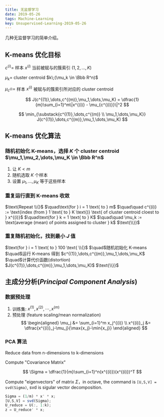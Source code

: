 ```yaml
---
title: 无监督学习
date: 2019-05-26
tags: Machine-Learning
key: Unsupervised-Learning-2019-05-26
---
```


几种无监督学习的简单介绍。

<!--more-->

## K-means 优化目标

$c^{(i)} =$ 样本 $x^{(i)}$ 当前被赋与的簇索引 $(1,2,\dots,K)$

$\mu_k=$ cluster centroid $k\;(\mu_k \in \Bbb R^n)$

$\mu_{c^{(i)}}=$ 样本 $x^{(i)}$ 被赋与的簇索引所对应的 cluster centroid

$$
J(c^{(1)},\dots,c^{(m)},\mu_1,\dots,\mu_K) = \dfrac{1}{m}\sum_{i=1}^m\|x^{(i)} - \mu_{c^{(i)}}\|^2
$$

$$
\min_{\substack{c^{(1)},\dots,c^{(m)} \\
\mu_1,\dots,\mu_K}} J(c^{(1)},\dots,c^{(m)},\mu_1,\dots,\mu_K)
$$

## K-means 优化算法

### 随机初始化 K-means，选择 $K$ 个 cluster centroid $\mu_1,\mu_2,\dots,\mu_K \in \Bbb R^n$

1. 让 $K \lt m$
2. 随机选取 $K$ 个样本
3. 设置 $\mu_1,\dots,\mu_K$ 等于这些样本

### 重复运行直到 K-means 收敛

$\text{Repeat \\{}$  
$\quad\text{for } i = 1 \text{ to } m$  
$\quad\quad c^{(i)} := \text{index (from } 1 \text{ to } K \text{)} \text{ of cluster centroid cloest to } x^{(i)}$  
$\quad\text{for } k = 1 \text{ to } K$  
$\quad\quad \mu_k := \text{average (mean) of points assigned to cluster } k$  
$\text{\\}}$

### 重复随机初始化，找到最小 $J$ 值

$\text{for } i = 1 \text{ to } 100 \text{ \\{}$  
$\quad$随机初始化 K-means  
$\quad$运行 K-means 得到 $c^{(1)},\dots,c^{(m)},\mu_1,\dots,\mu_K$  
$\quad$计算代价函数(distortion) $J(c^{(1)},\dots,c^{(m)},\mu_1,\dots,\mu_K)$  
$\text{\\}}$

## 主成分分析(_Principal Component Analysis_)

### 数据预处理

1. 训练集: $x^{(1)},x^{(2)},\cdots,x^{(m)}$
2. 预处理 (feature scaling/mean normalization)
   $$
   \begin{aligned}
       \mu_j &= \sum_{i=1}^m x_j^{(i)} \\
       x^{(i)}_j &= \dfrac{x^{(i)}_j-\mu_j}{\max{x_j}-\min{x_j}}
   \end{aligned}
   $$

### PCA 算法

Reduce data from n-dimensions to k-dimensions

Compute "Covariance Matrix"

$$
\Sigma = \dfrac{1}{m}\sum_{i=1}^n(x^{(i)})(x^{(i)})^T
$$

Compute "eigenvectors" of matrix $\Sigma$，in octave, the command is `[U,S,V] = svd(Sigma)`, svd is sigular vector decomposition.

```octave
Sigma = (1/m) * x' * x;
[U,S,V] = svd(Sigma);
U_reduce = U(:, 1:k);
z = U_reduce' * x;
```